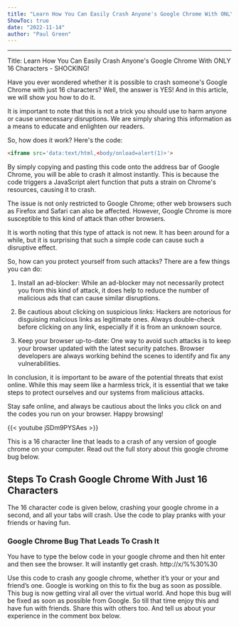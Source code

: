 ```yaml
---
title: "Learn How You Can Easily Crash Anyone's Google Chrome With ONLY 16 Characters - SHOCKING!"
ShowToc: true 
date: "2022-11-14"
author: "Paul Green"
---
```

*****
Title: Learn How You Can Easily Crash Anyone's Google Chrome With ONLY 16 Characters - SHOCKING!

Have you ever wondered whether it is possible to crash someone's Google Chrome with just 16 characters? Well, the answer is YES! And in this article, we will show you how to do it.

It is important to note that this is not a trick you should use to harm anyone or cause unnecessary disruptions. We are simply sharing this information as a means to educate and enlighten our readers.

So, how does it work? Here's the code:

```html
<iframe src='data:text/html,<body/onload=alert(1)>'>
```

By simply copying and pasting this code onto the address bar of Google Chrome, you will be able to crash it almost instantly. This is because the code triggers a JavaScript alert function that puts a strain on Chrome's resources, causing it to crash.

The issue is not only restricted to Google Chrome; other web browsers such as Firefox and Safari can also be affected. However, Google Chrome is more susceptible to this kind of attack than other browsers.

It is worth noting that this type of attack is not new. It has been around for a while, but it is surprising that such a simple code can cause such a disruptive effect.

So, how can you protect yourself from such attacks? There are a few things you can do:

1. Install an ad-blocker: While an ad-blocker may not necessarily protect you from this kind of attack, it does help to reduce the number of malicious ads that can cause similar disruptions.

2. Be cautious about clicking on suspicious links: Hackers are notorious for disguising malicious links as legitimate ones. Always double-check before clicking on any link, especially if it is from an unknown source.

3. Keep your browser up-to-date: One way to avoid such attacks is to keep your browser updated with the latest security patches. Browser developers are always working behind the scenes to identify and fix any vulnerabilities.

In conclusion, it is important to be aware of the potential threats that exist online. While this may seem like a harmless trick, it is essential that we take steps to protect ourselves and our systems from malicious attacks.

Stay safe online, and always be cautious about the links you click on and the codes you run on your browser. Happy browsing!

{{< youtube jSDm9PYSAes >}} 



This is a 16 character line that leads to a crash of any version of google chrome on your computer. Read out the full story about this google chrome bug below.

 
## Steps To Crash Google Chrome With Just 16 Characters


The 16 character code is given below, crashing your google chrome in a second, and all your tabs will crash. Use the code to play pranks with your friends or having fun.

 
### Google Chrome Bug That Leads To Crash It


You have to type the below code in your google chrome and then hit enter and then see the browser. It will instantly get crash.
http://x/%%30%30


Use this code to crash any google chrome, whether it’s your or your and friend’s one. Google is working on this to fix the bug as soon as possible.
This bug is now getting viral all over the virtual world. And hope this bug will be fixed as soon as possible from Google.
So till that time enjoy this and have fun with friends. Share this with others too. And tell us about your experience in the comment box below.




